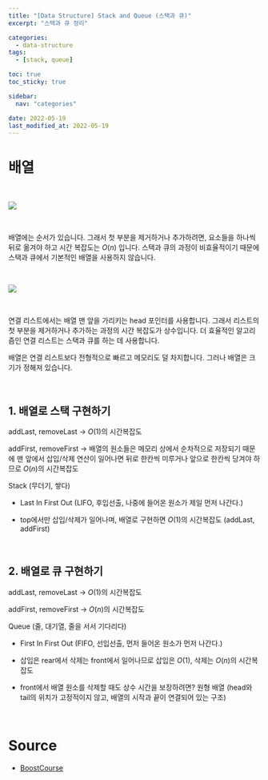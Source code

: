 ```yaml
---
title: "[Data Structure] Stack and Queue (스택과 큐)"
excerpt: "스택과 큐 정리"

categories:
  - data-structure
tags:
  - [stack, queue]

toc: true
toc_sticky: true

sidebar:
  nav: "categories"

date: 2022-05-19
last_modified_at: 2022-05-19
---
```


# 배열

<br>

![](https://cphinf.pstatic.net/mooc/20210430_116/1619710888106cD9Y6_PNG/mceclip2.png)

<br>

배열에는 순서가 있습니다. 그래서 첫 부분을 제거하거나 추가하려면, 요소들을 하나씩 뒤로 옮겨야 하고 시간 복잡도는 $O(n)$ 입니다. 스택과 큐의 과정이 비효율적이기 때문에 스택과 큐에서 기본적인 배열을 사용하지 않습니다.

<br>

![](https://cphinf.pstatic.net/mooc/20210430_171/1619710615606kqDy2_PNG/mceclip1.png)

<br>

연결 리스트에서는 배열 맨 앞을 가리키는 head 포인터를 사용합니다. 그래서 리스트의 첫 부분을 제거하거나 추가하는 과정의 시간 복잡도가 상수입니다. 더 효율적인 알고리즘인 연결 리스트는 스택과 큐를 하는 데 사용합니다.

배열은 연결 리스트보다 전형적으로 빠르고 메모리도 덜 차지합니다. 그러나 배열은 크기가 정해져 있습니다.

<br>

## 1. 배열로 스택 구현하기

addLast, removeLast -> $O(1)$의 시간복잡도

addFirst, removeFirst -> 배열의 원소들은 메모리 상에서 순차적으로 저장되기 때문에 맨 앞에서 삽입/삭제 연산이 일어나면 뒤로 한칸씩 미루거나 앞으로 한칸씩 당겨야 하므로 $O(n)$의 시간복잡도

Stack (무더기, 쌓다)

- Last In First Out (LIFO, 후입선출, 나중에 들어온 원소가 제일 먼저 나간다.)

- top에서만 삽입/삭제가 일어나며, 배열로 구현하면 $O(1)$의 시간복잡도 (addLast, addFirst)

<br>

## 2. 배열로 큐 구현하기

addLast, removeLast -> $O(1)$의 시간복잡도

addFirst, removeFirst -> $O(n)$의 시간복잡도

Queue (줄, 대기열, 줄을 서서 기다리다)

- First In First Out (FIFO, 선입선출, 먼저 들어온 원소가 먼저 나간다.)

- 삽입은 rear에서 삭제는 front에서 일어나므로 삽입은 $O(1)$, 삭제는 $O(n)$의 시간복잡도

- front에서 배열 원소를 삭제할 때도 상수 시간을 보장하려면? 원형 배열 (head와 tail의 위치가 고정적이지 않고, 배열의 시작과 끝이 연결되어 있는 구조)

<br>

# Source

- [BoostCourse](https://www.boostcourse.org/cs204/joinLectures/145114)
